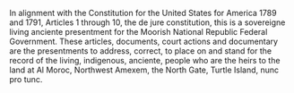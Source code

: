 In alignment with the Constitution for the United States for America 1789 and 1791, Articles 1 through 10, the de jure constitution, this is a sovereigne living anciente presentment for the Moorish National Republic Federal Government.   These articles, documents, court actions and documentary are the presentments to address, correct, to place on and stand for the record of the living, indigenous, anciente, people who are the heirs to the land at Al Moroc, Northwest Amexem, the North Gate, Turtle Island, nunc pro tunc.

